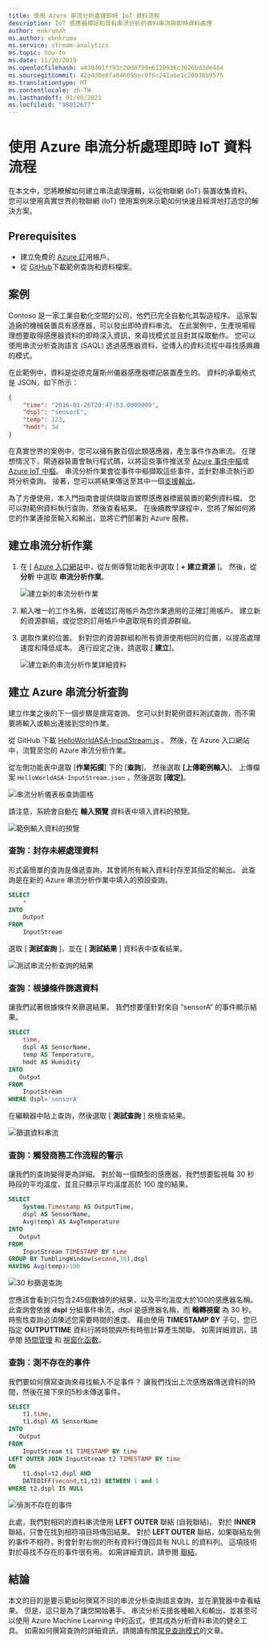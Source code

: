 ```yaml
---
title: 使用 Azure 串流分析處理即時 IoT 資料流程
description: IoT 感應器標記和具有串流分析的資料串流與即時資料處理
author: enkrumah
ms.author: ebnkruma
ms.service: stream-analytics
ms.topic: how-to
ms.date: 11/26/2019
ms.openlocfilehash: a438401ff93c20d8759e6128936c3626bd3de484
ms.sourcegitcommit: 42a4d0e8fa84609bec0f6c241abe1c20036b9575
ms.translationtype: MT
ms.contentlocale: zh-TW
ms.lasthandoff: 01/08/2021
ms.locfileid: "98012677"
---
```

# <a name="process-real-time-iot-data-streams-with-azure-stream-analytics"></a>使用 Azure 串流分析處理即時 IoT 資料流程

在本文中，您將瞭解如何建立串流處理邏輯，以從物聯網 (IoT) 裝置收集資料。 您可以使用真實世界的物聯網 (IoT) 使用案例來示範如何快速且經濟地打造您的解決方案。

## <a name="prerequisites"></a>Prerequisites

* 建立免費的 [Azure 訂](https://azure.microsoft.com/pricing/free-trial/)用帳戶。
* 從 [GitHub](https://aka.ms/azure-stream-analytics-get-started-iot)下載範例查詢和資料檔案。

## <a name="scenario"></a>案例

Contoso 是一家工業自動化空間的公司，他們已完全自動化其製造程序。 這家製造廠的機械裝置具有感應器，可以發出即時資料串流。 在此案例中，生產現場經理想要取得感應器資料的即時深入資訊，來尋找模式並且對其採取動作。 您可以使用串流分析查詢語言 (SAQL) 透過感應器資料，從傳入的資料流程中尋找感興趣的模式。

在此範例中，資料是從德克薩斯州儀器感應器標記裝置產生的。 資料的承載格式是 JSON，如下所示：

```json
{
    "time": "2016-01-26T20:47:53.0000000",  
    "dspl": "sensorE",  
    "temp": 123,  
    "hmdt": 34  
}  
```

在真實世界的案例中，您可以擁有數百個此類感應器，產生事件作為串流。 在理想情況下，閘道器裝置會執行程式碼，以將這些事件推送至 [Azure 事件中樞](https://azure.microsoft.com/services/event-hubs/)或 [Azure IoT 中樞](https://azure.microsoft.com/services/iot-hub/)。 串流分析作業會從事件中樞擷取這些事件，並針對串流執行即時分析查詢。 接著，您可以將結果傳送至其中一個[支援輸出](stream-analytics-define-outputs.md)。

為了方便使用，本入門指南會提供擷取自實際感應器標籤裝置的範例資料檔。 您可以對範例資料執行查詢，然後查看結果。 在後續教學課程中，您將了解如何將您的作業連接至輸入和輸出，並將它們部署到 Azure 服務。

## <a name="create-a-stream-analytics-job"></a>建立串流分析作業

1. 在 [ [Azure 入口網站](https://portal.azure.com)中，從左側導覽功能表中選取 [ **+ 建立資源** ]。 然後，從 **分析** 中選取 **串流分析作業**。
   
    ![建立新的串流分析作業](./media/stream-analytics-get-started-with-iot-devices/stream-analytics-get-started-with-iot-devices-02.png)

1. 輸入唯一的工作名稱，並確認訂用帳戶為您作業適用的正確訂用帳戶。 建立新的資源群組，或從您的訂用帳戶中選取現有的資源群組。

1. 選取作業的位置。 針對您的資源群組和所有資源使用相同的位置，以提高處理速度和降低成本。 進行設定之後，請選取 [ **建立**]。
   
    ![建立新的串流分析作業詳細資料](./media/stream-analytics-get-started-with-iot-devices/stream-analytics-get-started-with-iot-devices-03.png)

## <a name="create-an-azure-stream-analytics-query"></a>建立 Azure 串流分析查詢
建立作業之後的下一個步驟是撰寫查詢。 您可以針對範例資料測試查詢，而不需要將輸入或輸出連接到您的作業。

從 GitHub 下載 [HelloWorldASA-InputStream.js](https://github.com/Azure/azure-stream-analytics/blob/master/Samples/GettingStarted/HelloWorldASA-InputStream.json
) 。 然後，在 Azure 入口網站中，流覽至您的 Azure 串流分析作業。

從左側功能表中選取 [**作業拓撲**] 下的 [**查詢**]。 然後選取 **[上傳範例輸入**]。 上傳檔案 `HelloWorldASA-InputStream.json` ，然後選取 **[確定]**。

![串流分析儀表板查詢圖格](./media/stream-analytics-get-started-with-iot-devices/stream-analytics-get-started-with-iot-devices-05.png)

請注意，系統會自動在 **輸入預覽** 資料表中填入資料的預覽。

![範例輸入資料的預覽](./media/stream-analytics-get-started-with-iot-devices/input-preview.png)

### <a name="query-archive-your-raw-data"></a>查詢：封存未經處理資料

形式最簡單的查詢是傳遞查詢，其會將所有輸入資料封存至其指定的輸出。 此查詢是在新的 Azure 串流分析作業中填入的預設查詢。

```sql
SELECT 
    *
INTO
    Output
FROM
    InputStream
```

選取 [ **測試查詢** ]，並在 [ **測試結果** ] 資料表中查看結果。

![測試串流分析查詢的結果](./media/stream-analytics-get-started-with-iot-devices/stream-analytics-get-started-with-iot-devices-07.png)

### <a name="query-filter-the-data-based-on-a-condition"></a>查詢：根據條件篩選資料

讓我們試著根據條件來篩選結果。 我們想要僅針對來自 “sensorA” 的事件顯示結果。

```sql
SELECT 
    time,
    dspl AS SensorName,
    temp AS Temperature,
    hmdt AS Humidity
INTO
   Output
FROM
    InputStream
WHERE dspl='sensorA'
```

在編輯器中貼上查詢，然後選取 [ **測試查詢** ] 來檢查結果。

![篩選資料串流](./media/stream-analytics-get-started-with-iot-devices/stream-analytics-get-started-with-iot-devices-08.png)

### <a name="query-alert-to-trigger-a-business-workflow"></a>查詢：觸發商務工作流程的警示

讓我們的查詢變得更為詳細。 對於每一個類型的感應器，我們想要監視每 30 秒時段的平均溫度，並且只顯示平均溫度高於 100 度的結果。

```sql
SELECT 
    System.Timestamp AS OutputTime,
    dspl AS SensorName,
    Avg(temp) AS AvgTemperature
INTO
   Output
FROM
    InputStream TIMESTAMP BY time
GROUP BY TumblingWindow(second,30),dspl
HAVING Avg(temp)>100
```

![30 秒篩選查詢](./media/stream-analytics-get-started-with-iot-devices/stream-analytics-get-started-with-iot-devices-10.png)

您應該會看到只包含245個數據列的結果，以及平均溫度大於100的感應器名稱。 此查詢會依據 **dspl** 分組事件串流，dspl 是感應器名稱，而 **輪轉視窗** 為 30 秒。 時態性查詢必須陳述您需要時間的進度。 藉由使用 **TIMESTAMP BY** 子句，您已指定 **OUTPUTTIME** 資料行將時間與所有時態計算產生關聯。 如需詳細資訊，請參閱 [時間管理](/stream-analytics-query/time-management-azure-stream-analytics) 和 [視窗化函數](/stream-analytics-query/windowing-azure-stream-analytics)。

### <a name="query-detect-absence-of-events"></a>查詢：測不存在的事件

我們要如何撰寫查詢來尋找輸入不足事件？ 讓我們找出上次感應器傳送資料的時間，然後在接下來的5秒未傳送事件。

```sql
SELECT 
    t1.time,
    t1.dspl AS SensorName
INTO
   Output
FROM
    InputStream t1 TIMESTAMP BY time
LEFT OUTER JOIN InputStream t2 TIMESTAMP BY time
ON
    t1.dspl=t2.dspl AND
    DATEDIFF(second,t1,t2) BETWEEN 1 and 5
WHERE t2.dspl IS NULL
```

![偵測不存在的事件](./media/stream-analytics-get-started-with-iot-devices/stream-analytics-get-started-with-iot-devices-11.png)

此處，我們對相同的資料串流使用 **LEFT OUTER** 聯結 (自我聯結)。 對於 **INNER** 聯結，只會在找到相符項目時傳回結果。  對於 **LEFT OUTER** 聯結，如果聯結左側的事件不相符，則會針對右側的所有資料行傳回具有 NULL 的資料列。 這項技術對於尋找不存在的事件很有用。 如需詳細資訊，請參閱 [聯結](/stream-analytics-query/join-azure-stream-analytics)。

## <a name="conclusion"></a>結論

本文的目的是要示範如何撰寫不同的串流分析查詢語言查詢，並在瀏覽器中查看結果。 但是，這只是為了讓您開始著手。 串流分析支援各種輸入和輸出，並甚至可以使用 Azure Machine Learning 中的函式，使其成為分析資料串流的健全工具。 如需如何撰寫查詢的詳細資訊，請閱讀有關[常見查詢模式](stream-analytics-stream-analytics-query-patterns.md)的文章。